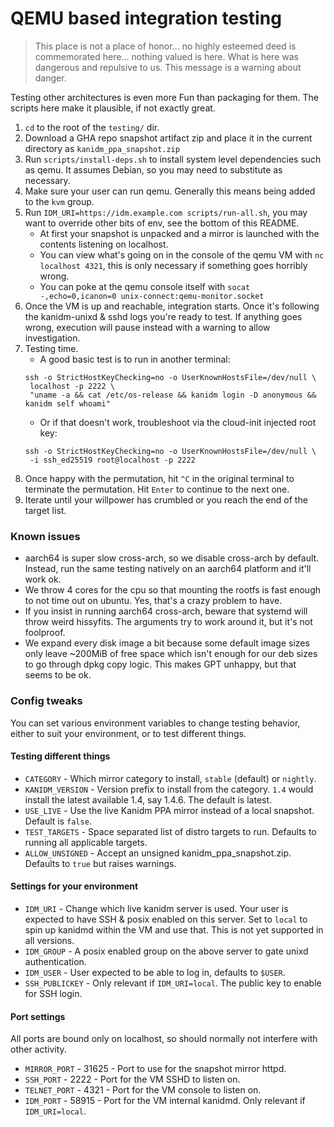 # QEMU based integration testing

> This place is not a place of honor... no highly esteemed deed is commemorated here... nothing valued is here.
What is here was dangerous and repulsive to us. This message is a warning about danger.

Testing other architectures is even more Fun than packaging for them. The scripts here make it plausible, if not exactly great.

1. `cd` to the root of the `testing/` dir.
1. Download a GHA repo snapshot artifact zip and place it in the current directory as `kanidm_ppa_snapshot.zip`
1. Run `scripts/install-deps.sh` to install system level dependencies such as qemu. It assumes Debian, so you may need to substitute as necessary.
1. Make sure your user can run qemu. Generally this means being added to the `kvm` group.
1. Run `IDM_URI=https://idm.example.com scripts/run-all.sh`, you may want to override other bits of env, see the bottom of this README.
   - At first your snapshot is unpacked and a mirror is launched with the contents listening on localhost.
   - You can view what's going on in the console of the qemu VM with `nc localhost 4321`, this is only necessary if something goes horribly wrong.
   - You can poke at the qemu console itself with `socat -,echo=0,icanon=0 unix-connect:qemu-monitor.socket`
1. Once the VM is up and reachable, integration starts. Once it's following the kanidm-unixd & sshd logs you're ready to test.
   If anything goes wrong, execution will pause instead with a warning to allow investigation.
1. Testing time.
   - A good basic test is to run in another terminal:
   ```shell
   ssh -o StrictHostKeyChecking=no -o UserKnownHostsFile=/dev/null \
    localhost -p 2222 \
    "uname -a && cat /etc/os-release && kanidm login -D anonymous && kanidm self whoami"
   ```
   - Or if that doesn't work, troubleshoot via the cloud-init injected root key:
   ```shell
   ssh -o StrictHostKeyChecking=no -o UserKnownHostsFile=/dev/null \
    -i ssh_ed25519 root@localhost -p 2222
   ```
1. Once  happy with the permutation, hit `^C` in the original terminal to terminate the permutation. Hit `Enter` to continue to the next one.
1. Iterate until your willpower has crumbled or you reach the end of the target list.

### Known issues
- aarch64 is super slow cross-arch, so we disable cross-arch by default. Instead, run the same testing natively on an aarch64 platform and it'll work ok.
- We throw 4 cores for the cpu so that mounting the rootfs is fast enough to not time out on ubuntu. Yes, that's a crazy problem to have.
- If you insist in running aarch64 cross-arch, beware that systemd will throw weird hissyfits. The arguments try to work around it, but it's not foolproof.
- We expand every disk image a bit because some default image sizes only leave ~200MiB of free space which isn't enough for our deb sizes to go through dpkg copy logic.
  This makes GPT unhappy, but that seems to be ok.

### Config tweaks
You can set various environment variables to change testing behavior, either to suit your environment, or to test different things.

#### Testing different things
- `CATEGORY` - Which mirror category to install, `stable` (default) or `nightly`.
- `KANIDM_VERSION` - Version prefix to install from the category. `1.4` would install the latest available 1.4, say 1.4.6. The default is latest.
- `USE_LIVE` - Use the live Kanidm PPA mirror instead of a local snapshot. Default is `false`.
- `TEST_TARGETS` - Space separated list of distro targets to run. Defaults to running all applicable
  targets.
- `ALLOW_UNSIGNED` - Accept an unsigned kanidm_ppa_snapshot.zip. Defaults to `true` but raises
  warnings.

#### Settings for your environment
- `IDM_URI` - Change which live kanidm server is used. Your user is expected to have SSH & posix enabled on this server.
  Set to `local` to spin up kanidmd within the VM and use that. This is not yet supported in all versions.
- `IDM_GROUP` - A posix enabled group on the above server to gate unixd authentication.
- `IDM_USER` - User expected to be able to log in, defaults to `$USER`.
- `SSH_PUBLICKEY` - Only relevant if `IDM_URI=local`. The public key to enable for SSH login.

#### Port settings
All ports are bound only on localhost, so should normally not interfere with other activity.

- `MIRROR_PORT` - 31625 - Port to use for the snapshot mirror httpd.
- `SSH_PORT`    - 2222  - Port for the VM SSHD to listen on.
- `TELNET_PORT` - 4321  - Port for the VM console to listen on.
- `IDM_PORT` - 58915  - Port for the VM internal kanidmd. Only relevant if `IDM_URI=local`.
